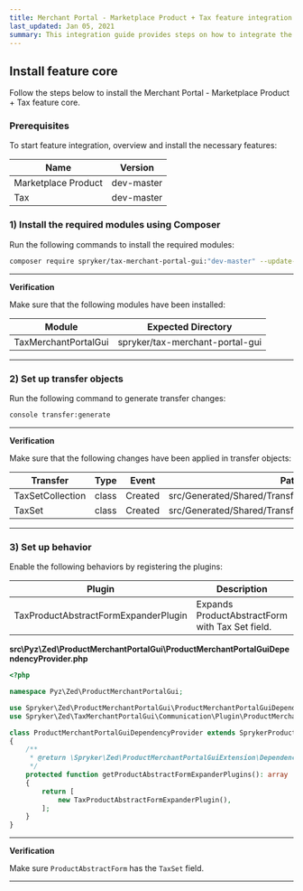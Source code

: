 ```yaml
---
title: Merchant Portal - Marketplace Product + Tax feature integration
last_updated: Jan 05, 2021
summary: This integration guide provides steps on how to integrate the Merchant Portal - Marketplace Product + Tax feature into a Spryker project.
---
```


## Install feature core
Follow the steps below to install the Merchant Portal - Marketplace Product + Tax feature core.

### Prerequisites
To start feature integration, overview and install the necessary features:

| Name | Version |
|-|-|
| Marketplace Product | dev-master |
| Tax | dev-master |

### 1) Install the required modules using Composer
Run the following commands to install the required modules:

```bash
composer require spryker/tax-merchant-portal-gui:"dev-master" --update-with-dependencies
```

***
**Verification**

Make sure that the following modules have been installed:

| Module | Expected Directory |
|-|-|
| TaxMerchantPortalGui | spryker/tax-merchant-portal-gui |

***

### 2) Set up transfer objects
Run the following command to generate transfer changes:

```bash
console transfer:generate
```

***
**Verification**

Make sure that the following changes have been applied in transfer objects:

| Transfer | Type | Event | Path |
|-|-|-|-|
| TaxSetCollection | class | Created | src/Generated/Shared/Transfer/TaxSetCollectionTransfer |
| TaxSet | class | Created | src/Generated/Shared/Transfer/TaxSetTransfer |

***

### 3) Set up behavior
Enable the following behaviors by registering the plugins:

| Plugin | Description | Prerequisites | Namespace |
|-|-|-|-|
| TaxProductAbstractFormExpanderPlugin | Expands ProductAbstractForm with Tax Set field. | None | Spryker\Zed\TaxMerchantPortalGui\Communication\Plugin\ProductMerchantPortalGui |

**src\Pyz\Zed\ProductMerchantPortalGui\ProductMerchantPortalGuiDependencyProvider.php**

```php
<?php

namespace Pyz\Zed\ProductMerchantPortalGui;

use Spryker\Zed\ProductMerchantPortalGui\ProductMerchantPortalGuiDependencyProvider as SprykerProductMerchantPortalGuiDependencyProvider;
use Spryker\Zed\TaxMerchantPortalGui\Communication\Plugin\ProductMerchantPortalGui\TaxProductAbstractFormExpanderPlugin;

class ProductMerchantPortalGuiDependencyProvider extends SprykerProductMerchantPortalGuiDependencyProvider
{
    /**
     * @return \Spryker\Zed\ProductMerchantPortalGuiExtension\Dependency\Plugin\ProductAbstractFormExpanderPluginInterface[]
     */
    protected function getProductAbstractFormExpanderPlugins(): array
    {
        return [
            new TaxProductAbstractFormExpanderPlugin(),
        ];
    }
}
```

---
**Verification**

Make sure `ProductAbstractForm` has the `TaxSet` field.

---
